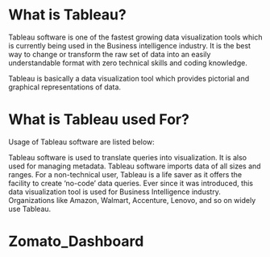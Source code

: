 # What is Tableau?
Tableau software is one of the fastest growing data visualization tools which is currently being used in the Business intelligence industry.
It is the best way to change or transform the raw set of data into an easily understandable format with zero technical skills and coding knowledge.

Tableau is basically a data visualization tool which provides pictorial and graphical representations of data.

# What is Tableau used For?
Usage of Tableau software are listed below:

Tableau software is used to translate queries into visualization.
It is also used for managing metadata.
Tableau software imports data of all sizes and ranges.
For a non-technical user, Tableau is a life saver as it offers the facility to create ‘no-code’ data queries.
Ever since it was introduced, this data visualization tool is used for Business Intelligence industry. Organizations like Amazon, Walmart, Accenture, Lenovo, and so on widely use Tableau.

# Zomato_Dashboard

